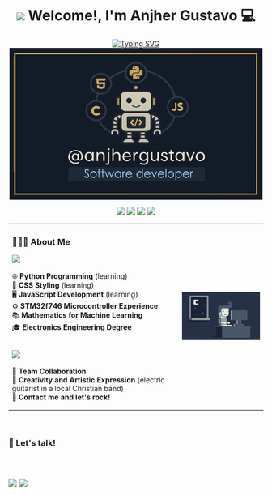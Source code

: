 <h1 align="center"> <img src="https://media.giphy.com/media/hvRJCLFzcasrR4ia7z/giphy.gif" width="35"> Welcome!, I'm Anjher Gustavo 💻 </h1> 
<p align="center">
<p align="center"> <a href="https://git.io/typing-svg"><img src="https://readme-typing-svg.demolab.com?font=Fira+Code&duration=3000&pause=1500&color=c7ac60&random=true&width=435&lines=Electronic+Engineer;Specializing+in+Machine+Learning;Full-stack+developer+in+progress..." alt="Typing SVG" /></a> <br>

<img src="https://github.com/anjhergustavo/anjhergustavo/blob/main/profesional%201.jpg?raw=true" width="500" height="300" align="center"/>

<!--
Icons and more
(https://shields.io/badges/static-badge)
-->

<p>
<div align="center">
  <img src="https://img.shields.io/badge/-HTML-c58545?style=for-the-badge&logo=html5&logoColor=c58545&labelColor=282828">
  <img src="https://img.shields.io/badge/-CSS-c7ac60?style=for-the-badge&logo=css3&logoColor=c7ac60&labelColor=282828">
  <img src="https://img.shields.io/badge/-Python-98c4ee?style=for-the-badge&logo=python&logoColor=98c4ee&labelColor=282828">
  <img src="https://img.shields.io/badge/-English B2/C1-d0c9b5?style=for-the-badge&logo=engadget&logoColor=d0c9b5&labelColor=282828">
</div>
</p>

<table>
<tr>
<td>

### 👨🏻‍💻 About Me

<img src="https://img.shields.io/badge/Hard%20Skills-%f0%9f%92%8e-88b0d6?style=for-the-badge"/>  

🌐 **Python Programming** (learning)  
🎨 **CSS Styling** (learning)  
🖥️ **JavaScript Development** (learning)  
⚙️ **STM32f746 Microcontroller Experience**  
📚 **Mathematics for Machine Learning**  
🎓 **Electronics Engineering Degree**  

<br>

<img src="https://img.shields.io/badge/Soft%20Skills-%F0%9F%A4%9D-c7ac60?style=for-the-badge"/>  

🤝 **Team Collaboration**  
🎸 **Creativity and Artistic Expression** (electric guitarist in a local Christian band)  
🚀 **Contact me and let's rock!**  

</td>
<td>

<img src="https://raw.githubusercontent.com/AVS1508/AVS1508/master/assets/Night-Coding.gif" width="300"/>

</td>
</tr>
</table>

&nbsp;
&nbsp;

### 📠 Let's talk!

 <h2 <align="left">
      <br/>
      <a href="mailto:anjhergustavo@gmail.com" target="blank"><img align="center"
         src="https://img.shields.io/badge/gmail-EA4335.svg?style=for-the-badge&logo=gmail&logoColor=white" height="30"/></a>
      <a href="https://www.linkedin.com/in/anjher/" target="blank"><img align="center"
         src="https://img.shields.io/badge/linkedin-%231DA1F2.svg?style=for-the-badge&logo=linkedin&logoColor=white" height="30"/></a>

<!--
Commentary section
-->
